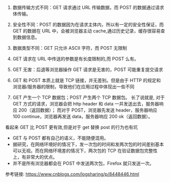 <!-- get和post的区别 -->

1. 数据传输方式不同：GET 请求通过 URL 传输数据，而 POST 的数据通过请求体传输。
2. 安全性不同：POST 的数据因为在请求主体内，所以有一定的安全性保证，而 GET 的数据在 URL 中，会被浏览器主动 cache,通过历史记录，缓存很容易查到数据信息。
3. 数据类型不同：GET 只允许 ASCII 字符，而 POST 无限制
4. GET 请求在 URL 中传送的参数是有长度限制的,而 POST 么有。
5. GET 无害：后退等浏览器操作 GET 请求是无害的，POST 可能重复提交请求
6. GET 和 POST 本质上就是 TCP 链接，并无差别。但是由于 HTTP 的规定和浏览器/服务器的限制，导致他们在应用过程中体现出一些不同

7. GET 产生一个 TCP 数据包；POST 产生两个 TCP 数据包。
   长了说就是,
   对于 GET 方式的请求，浏览器会把 http header 和 data 一并发送出去，服务器响应 200（返回数据）；
   而对于 POST，浏览器先发送 header，服务器响应 100 continue，浏览器再发送 data，服务器响应 200 ok（返回数据）。

看起来 GET 比 POST 更有效,但是对于 get 替换 post 的行为也有坑

- GET 与 POST 都有自己的语义，不能随便混用。
- 据研究，在网络环境好的情况下，发一次包的时间和发两次包的时间差别基本可以无视。而在网络环境差的情况下，两次包的 TCP 在验证数据包完整性上，有非常大的优点。
- 并不是所有浏览器都会在 POST 中发送两次包，Firefox 就只发送一次。

参考链接: https://www.cnblogs.com/logsharing/p/8448446.html
